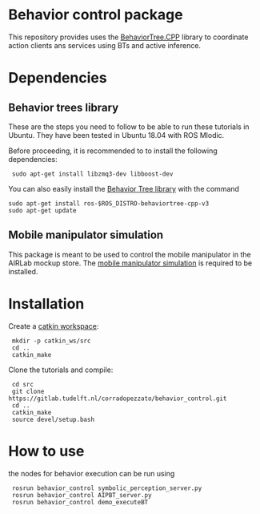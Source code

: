 # Behavior control package

This repository provides uses the [BehaviorTree.CPP](https://github.com/BehaviorTree/BehaviorTree.CPP) library to coordinate action clients ans services using BTs and active inference. 

# Dependencies

## Behavior trees library
These are the steps you need to follow to be able to run these tutorials in Ubuntu. They have been tested in Ubuntu 18.04 with ROS Mlodic. 

Before proceeding, it is recommended to to install the following dependencies:

     sudo apt-get install libzmq3-dev libboost-dev

You can also easily install the [Behavior Tree library](https://github.com/BehaviorTree/BehaviorTree.CPP) with the command

    sudo apt-get install ros-$ROS_DISTRO-behaviortree-cpp-v3
    sudo apt-get update   

## Mobile manipulator simulation
This package is meant to be used to control the mobile manipulator in the AIRLab mockup store. The [mobile manipulator simulation](https://gitlab.tudelft.nl/mspahn/ros_mm) is required to be installed. 

# Installation

Create a [catkin workspace](http://wiki.ros.org/catkin/Tutorials/create_a_workspace):

     mkdir -p catkin_ws/src
     cd ..
     catkin_make

Clone the tutorials and compile:

     cd src
     git clone https://gitlab.tudelft.nl/corradopezzato/behavior_control.git
     cd ..
     catkin_make
     source devel/setup.bash

# How to use
the nodes for behavior execution can be run using

     rosrun behavior_control symbolic_perception_server.py
     rosrun behavior_control AIPBT_server.py
     rosrun behavior_control demo_executeBT
